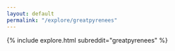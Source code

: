 ```yaml
---
layout: default
permalink: "/explore/greatpyrenees"
---
```


<link rel="stylesheet" type="text/css" href="/static/css/explore.css">
{% include explore.html subreddit="greatpyrenees" %}
